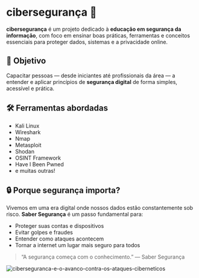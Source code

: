 # cibersegurança 🔐

**cibersegurança** é um projeto dedicado à **educação em segurança da informação**, com foco em ensinar boas práticas, ferramentas e conceitos essenciais para proteger dados, sistemas e a privacidade online.

## 🧠 Objetivo

Capacitar pessoas — desde iniciantes até profissionais da área — a entender e aplicar princípios de **segurança digital** de forma simples, acessível e prática.

## 🛠 Ferramentas abordadas

- Kali Linux
- Wireshark
- Nmap
- Metasploit
- Shodan
- OSINT Framework
- Have I Been Pwned
- e muitas outras!

## 🔒 Porque segurança importa?

Vivemos em uma era digital onde nossos dados estão constantemente sob risco. **Saber Segurança** é um passo fundamental para:
- Proteger suas contas e dispositivos
- Evitar golpes e fraudes
- Entender como ataques acontecem
- Tornar a internet um lugar mais seguro para todos

  
> “A segurança começa com o conhecimento.” — Saber Segurança

![ciberseguranca-e-o-avanco-contra-os-ataques-ciberneticos](https://github.com/user-attachments/assets/5add569e-bf30-477a-b4e3-a5acba669560)



